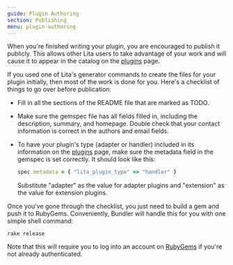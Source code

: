 ```yaml
---
guide: Plugin Authoring
section: Publishing
menu: plugin-authoring
---
```


When you're finished writing your plugin, you are encouraged to publish it publicly. This allows other Lita users to take advantage of your work and will cause it to appear in the catalog on the [plugins](https://www.lita.io/plugins) page.

If you used one of Lita's generator commands to create the files for your plugin initially, then most of the work is done for you. Here's a checklist of things to go over before publication:

*   Fill in all the sections of the README file that are marked as TODO.
*   Make sure the gemspec file has all fields filled in, including the description, summary, and homepage. Double check that your contact information is correct in the authors and email fields.
*   To have your plugin's type (adapter or handler) included in its information on the [plugins](https://www.lita.io/plugins) page, make sure the metadata field in the gemspec is set correctly. It should look like this:

    ~~~ ruby
    spec.metadata = { "lita_plugin_type" => "handler" }
    ~~~

    Substitute "adapter" as the value for adapter plugins and "extension" as the value for extension plugins.

Once you've gone through the checklist, you just need to build a gem and push it to RubyGems. Conveniently, Bundler will handle this for you with one simple shell command:

~~~
rake release
~~~

Note that this will require you to log into an account on [RubyGems](https://rubygems.org/) if you're not already authenticated.
